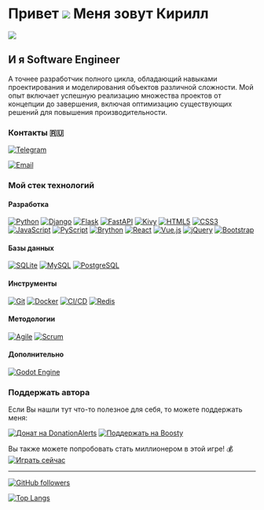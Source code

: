 Привет ![](https://user-images.githubusercontent.com/18350557/176309783-0785949b-9127-417c-8b55-ab5a4333674e.gif) Меня зовут Кирилл
=====================================================================================================================================
 ![](https://media3.giphy.com/media/v1.Y2lkPTc5MGI3NjExN2JoYml0bHl2bXpoeGpsdWRwYW5pY29lcTV2bjV5OXM2Z3VwbmVqaCZlcD12MV9pbnRlcm5hbF9naWZfYnlfaWQmY3Q9Zw/qgQUggAC3Pfv687qPC/giphy.gif)



И я Software Engineer
-----------------

А точнее разработчик полного цикла, обладающий навыками проектирования и моделирования объектов различной сложности. Мой опыт включает успешную реализацию множества проектов от концепции до завершения, включая оптимизацию существующих решений для повышения производительности.



### Контакты 🇷🇺

[![Telegram](https://img.shields.io/badge/Telegram-@lakido-2CA5E4?style=flat&logo=telegram)](https://t.me/lakido)

[![Email](https://img.shields.io/badge/Email-lakido551@gmail.com-D44638?style=flat&logo=gmail)](mailto:lakido551@gmail.com)



### Мой стек технологий


#### **Разработка**

[![Python](https://img.shields.io/badge/Python-3776AB?style=flat&logo=python&logoColor=white)](https://www.python.org)
[![Django](https://img.shields.io/badge/Django-092E20?style=flat&logo=django&logoColor=white)](https://www.djangoproject.com/)
[![Flask](https://img.shields.io/badge/Flask-000000?style=flat&logo=flask&logoColor=white)](https://flask.palletsprojects.com/)
[![FastAPI](https://img.shields.io/badge/FastAPI-009688?style=flat&logo=fastapi&logoColor=white)](https://fastapi.tiangolo.com/)
[![Kivy](https://img.shields.io/badge/Kivy-1A73E8?style=flat)](https://kivy.org/)
[![HTML5](https://img.shields.io/badge/HTML5-E34F26?style=flat&logo=html5&logoColor=white)](https://www.w3.org/html/)
[![CSS3](https://img.shields.io/badge/CSS3-1572B6?style=flat&logo=css3&logoColor=white)](https://www.w3.org/Style/CSS/Overview.en.html)
[![JavaScript](https://img.shields.io/badge/JavaScript-F7DF1E?style=flat&logo=javascript&logoColor=000000)](https://www.javascript.com/)
[![PyScript](https://img.shields.io/badge/PyScript-white?style=flat&logo=pyscript&logoColor=black)](https://pyscript.net/)
[![Brython](https://img.shields.io/badge/Brython-skyblue?style=flat&logo=brython&logoColor=black)](https://www.brython.info/)
[![React](https://img.shields.io/badge/React-20232A?style=flat&logo=react&logoColor=61DAFB)](https://react.dev/)
[![Vue.js](https://img.shields.io/badge/Vue.js-4FC08D?style=flat&logo=vue.js&logoColor=white)](https://vuejs.org/)
[![jQuery](https://img.shields.io/badge/jQuery-0769AD?style=flat&logo=jquery&logoColor=white)](https://jquery.com/)
[![Bootstrap](https://img.shields.io/badge/Bootstrap-563D7C?style=flat&logo=bootstrap&logoColor=white)](https://getbootstrap.com/)



#### **Базы данных**

[![SQLite](https://img.shields.io/badge/SQLite-003B57?style=flat&logo=sqlite&logoColor=white)](https://www.sqlite.org/)
[![MySQL](https://img.shields.io/badge/MySQL-4479A1?style=flat&logo=mysql&logoColor=white)](https://www.mysql.com/)
[![PostgreSQL](https://img.shields.io/badge/PostgreSQL-316192?style=flat&logo=postgresql&logoColor=white)](https://www.postgresql.org/)

#### **Инструменты**

[![Git](https://img.shields.io/badge/Git-F05032?style=flat&logo=git&logoColor=white)](https://git-scm.com/)
[![Docker](https://img.shields.io/badge/Docker-2496ED?style=flat&logo=docker&logoColor=white)](https://www.docker.com/)
[![CI/CD](https://img.shields.io/badge/CI/CD-black?style=flat&logo=githubactions&logoColor=white)](https://github.com/features/actions)
[![Redis](https://img.shields.io/badge/Redis-DC382D?style=flat&logo=redis&logoColor=white)](https://redis.io/)

#### **Методологии**

[![Agile](https://img.shields.io/badge/Agile-lightgrey?style=flat)](https://en.wikipedia.org/wiki/Agile_software_development)
[![Scrum](https://img.shields.io/badge/Scrum-lightgrey?style=flat)](https://en.wikipedia.org/wiki/Scrum_(software_development))

#### **Дополнительно**
[![Godot Engine](https://img.shields.io/badge/Godot%20Engine-478CBF?style=flat&logo=godot-engine&logoColor=white)](https://godotengine.org/)

### Поддержать автора

Если Вы нашли тут что-то полезное для себя, то можете поддержать меня:

[![Донат на DonationAlerts](https://img.shields.io/badge/%D0%9F%D0%BE%D0%B4%D0%B4%D0%B5%D1%80%D0%B6%D0%B0%D1%82%D1%8C-%D0%BD%D0%B0%20DonationAlerts-orange)](https://www.donationalerts.com/r/lakidos)
[![Поддержать на Boosty](https://img.shields.io/badge/%D0%9F%D0%BE%D0%B4%D0%B4%D0%B5%D1%80%D0%B6%D0%B0%D1%82%D1%8C-%D0%BD%D0%B0%20Boosty-blue)](https://boosty.to/lakidos/donate)

Вы также можете попробовать стать миллионером в этой игре! 💰 [![Играть сейчас](https://img.shields.io/badge/Играть%20сейчас-blue)](https://yandex.ru/games/app/366809?lang=ru)

---


[![GitHub followers](https://img.shields.io/github/followers/lakido?style=social)](https://github.com/lakido?tab=followers)

[![Top Langs](https://github-readme-stats.vercel.app/api/top-langs/?username=lakido-sudo&layout=compact)](https://github.com/lakido-sudo/github-readme-stats)





